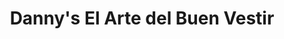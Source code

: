 ---
title: "Danny's El Arte del Buen Vestir"
url: /quito/dannys-el-arte-del-buen-vestir/
shop: Allgemein
---